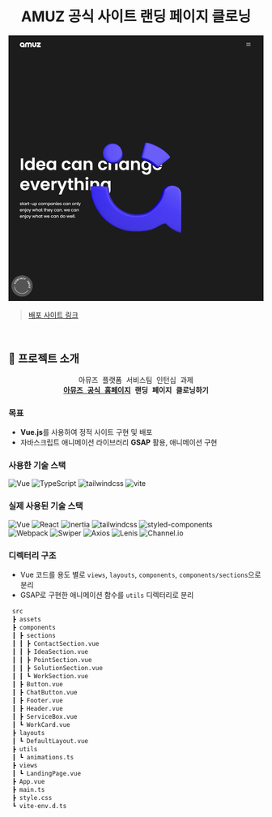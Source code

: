 <div align="center">

# AMUZ 공식 사이트 랜딩 페이지 클로닝

</div>

![alt text](/public/readme-thumbnail.png)

> [배포 사이트 링크](https://amuz-official-clone.vercel.app/)

<br>

## 🚀 프로젝트 소개

<div align="center">
<pre>
아뮤즈 플랫폼 서비스팀 인턴십 과제
<strong><a href="https://amuz.co.kr/" target="_blank">아뮤즈 공식 홈페이지</a> 랜딩 페이지 클로닝하기</strong>
</pre>
</div>

### 목표

- **Vue.js**를 사용하여 정적 사이트 구현 및 배포
- 자바스크립트 애니메이션 라이브러리 **GSAP** 활용, 애니메이션 구현

### 사용한 기술 스택

![Vue](https://img.shields.io/badge/Vue3-4FC08D?style=for-the-badge&logo=vue.js&amp;logoColor=white) ![TypeScript](https://img.shields.io/badge/TypeScript-blue?style=for-the-badge&logo=typescript&logoColor=white) ![tailwindcss](https://img.shields.io/badge/GreenSock-88CE02?style=for-the-badge&logo=greensock&logoColor=white) ![vite](https://img.shields.io/badge/Vite-646CFF?style=for-the-badge&logo=vite&logoColor=white)


### 실제 사용된 기술 스택

![Vue](https://img.shields.io/badge/Vue3-4FC08D?style=for-the-badge&logo=vue.js&amp;logoColor=white) ![React](https://shields.io/badge/react-black?logo=react&style=for-the-badge) ![inertia](https://img.shields.io/badge/Inertia_JS-9553E9?style=for-the-badge&logo=Inertia&logoColor=white) ![tailwindcss](https://img.shields.io/badge/GreenSock-88CE02?style=for-the-badge&logo=greensock&logoColor=white) ![styled-components](https://img.shields.io/badge/styled--components-orange?style=for-the-badge&logo=styled-components&logoColor=white)  <br />  ![Webpack](https://img.shields.io/badge/Webpack-8DD6F9?style=for-the-badge&logo=webpack&logoColor=black) ![Swiper](https://img.shields.io/badge/Swiper-6332F6?style=for-the-badge&logo=swiper&logoColor=white) ![Axios](https://img.shields.io/badge/Axios-5A29E4?style=for-the-badge&logo=axios&logoColor=white) ![Lenis](https://img.shields.io/badge/Lenis-000000?style=for-the-badge&logo=Lenis&logoColor=white) ![Channel.io](https://img.shields.io/badge/Channel.io-0080FF?style=for-the-badge&logo=Channel.io&logoColor=white)


### 디렉터리 구조
- Vue 코드를 용도 별로 `views`, `layouts`, `components`, `components/sections`으로 분리
- GSAP로 구현한 애니메이션 함수를 `utils` 디렉터리로 분리
 
```plain
 src
 ┣ assets
 ┣ components
 ┃ ┣ sections
 ┃ ┃ ┣ ContactSection.vue
 ┃ ┃ ┣ IdeaSection.vue
 ┃ ┃ ┣ PointSection.vue
 ┃ ┃ ┣ SolutionSection.vue
 ┃ ┃ ┗ WorkSection.vue
 ┃ ┣ Button.vue
 ┃ ┣ ChatButton.vue
 ┃ ┣ Footer.vue
 ┃ ┣ Header.vue
 ┃ ┣ ServiceBox.vue
 ┃ ┗ WorkCard.vue
 ┣ layouts
 ┃ ┗ DefaultLayout.vue
 ┣ utils
 ┃ ┗ animations.ts
 ┣ views
 ┃ ┗ LandingPage.vue
 ┣ App.vue
 ┣ main.ts
 ┣ style.css
 ┗ vite-env.d.ts
```
